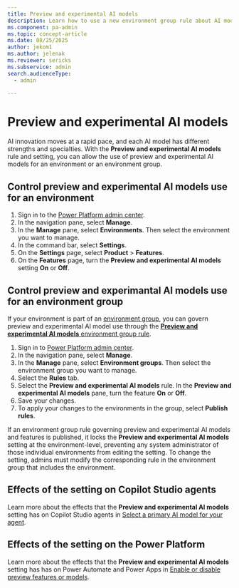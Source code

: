 ```yaml
---
title: Preview and experimental AI models
description: Learn how to use a new environment group rule about AI models.
ms.component: pa-admin
ms.topic: concept-article
ms.date: 08/25/2025
author: jekom1
ms.author: jelenak
ms.reviewer: sericks
ms.subservice: admin
search.audienceType: 
  - admin

---
```


# Preview and experimental AI models

AI innovation moves at a rapid pace, and each AI model has different strengths and specialties. With the **Preview and experimental AI models** rule and setting, you can allow the use of preview and experimental AI models for an environment or an environment group.

## Control preview and experimental AI models use for an environment

1. Sign in to the [Power Platform admin center](https://admin.powerplatform.microsoft.com).
2. In the navigation pane, select **Manage**.
3. In the **Manage** pane, select **Environments**. Then select the environment you want to manage.
4. In the command bar, select **Settings**.
5. On the **Settings** page, select **Product** > **Features**.
6. On the **Features** page, turn the **Preview and experimental AI models** setting **On** or **Off**.

## Control preview and experimantal AI models use for an environment group

If your environment is part of an [environment group](environment-groups.md), you can govern preview and experimental AI model use through the [**Preview and experimental AI models** environment group rule](environment-groups-rules.md).

1. Sign in to [Power Platform admin center](https://admin.powerplatform.microsoft.com).
2. In the navigation pane, select **Manage**.
3. In the **Manage** pane, select **Environment groups**. Then select the environment group you want to manage.
4. Select the **Rules** tab.
5. Select the **Preview and experimental AI models** rule. In the **Preview and experimental AI models** pane, turn the feature **On** or **Off**.
6. Save your changes.
7. To apply your changes to the environments in the group, select **Publish rules**.

If an environment group rule governing preview and experimental AI models and features is published, it locks the **Preview and experimental AI models** setting at the environment-level, preventing any system administrator of those individual environments from editing the setting. To change the setting, admins must modify the corresponding rule in the environment group that includes the environment. 

## Effects of the setting on Copilot Studio agents

Learn more about the effects that the **Preview and experimental AI models** setting has on Copilot Studio agents in [Select a primary AI model for your agent](/microsoft-copilot-studio/authoring-select-agent-model).

## Effects of the setting on the Power Platform

Learn more about the effects that the **Preview and experimental AI models** setting has has on Power Automate and Power Apps in [Enable or disable preview features or models](/ai-builder/administer.md#enable-or-disable-preview-features-or-models).

